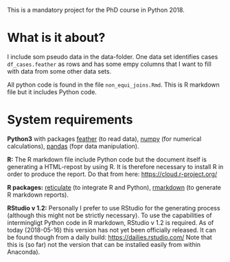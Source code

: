 This is a mandatory project for the PhD course in Python 2018.

# What is it about?

I include som pseudo data in the data-folder.
One data set identifies cases `df_cases.feather` as rows and has some empy columns that I want to fill with data from some other data sets.

All python code is found in the file `non_equi_joins.Rmd`. This is R markdown file but it includes Python code. 


# System requirements

**Python3** with packages [feather](https://github.com/wesm/feather) (to read data), [numpy](http://www.numpy.org/) (for numerical calculations), [pandas](https://pandas.pydata.org/) (fopr data manipulation).

**R:** The R markdown file include Python code but the document itself is generating a HTML-repost by using R.
It is therefore necessary to install R in order to produce the report.
Do that from here: https://cloud.r-project.org/

**R packages:** [reticulate](https://rstudio.github.io/reticulate/) (to integrate R and Python), [rmarkdown](https://rmarkdown.rstudio.com/) (to generate R markdown reports). 


**RStudio v 1.2:** Personally I prefer to use RStudio for the generating process (although this might not be strictly necessary).
To use the capabilities of intermingligt Python code in R markdown, RStudio v 1.2 is required.
As of today (2018-05-16) this version has not yet been officially released.
It can be found though from a daily build: https://dailies.rstudio.com/
Note that this is (so far) not the version that can be installed easily from within Anaconda).
